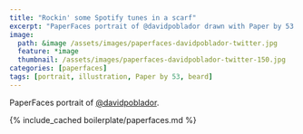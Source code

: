 ```yaml
---
title: "Rockin' some Spotify tunes in a scarf"
excerpt: "PaperFaces portrait of @davidpoblador drawn with Paper by 53 on an iPad."
image: 
  path: &image /assets/images/paperfaces-davidpoblador-twitter.jpg 
  feature: *image
  thumbnail: /assets/images/paperfaces-davidpoblador-twitter-150.jpg
categories: [paperfaces]
tags: [portrait, illustration, Paper by 53, beard]
---
```


PaperFaces portrait of [@davidpoblador](https://twitter.com/davidpoblador).

{% include_cached boilerplate/paperfaces.md %}
